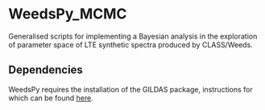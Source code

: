 # WeedsPy_MCMC
Generalised scripts for implementing a Bayesian analysis in the exploration of parameter space of LTE synthetic spectra produced by CLASS/Weeds.

## Dependencies

WeedsPy requires the installation of the GILDAS package, instructions for which can be found [here](https://www.iram.fr/IRAMFR/GILDAS/gildasli2.html). 
